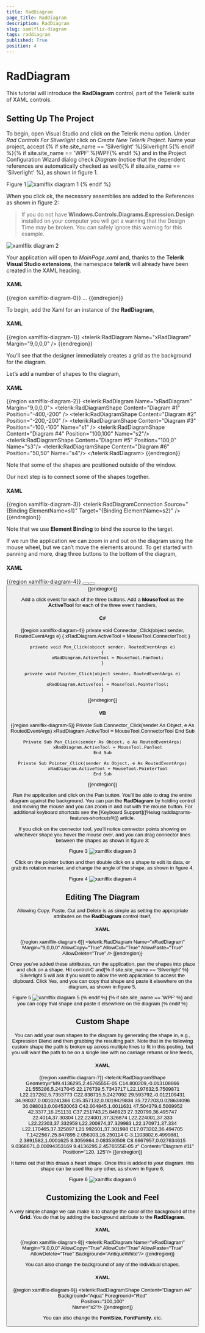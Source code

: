 ```yaml
---
title: RadDiagram
page_title: RadDiagram
description: RadDiagram
slug: xamlflix-diagram
tags: raddiagram
published: True
position: 4
---
```


# RadDiagram

This tutorial will introduce the __RadDiagram__ control, part of the Telerik suite of XAML controls.   

## Setting Up The Project

To begin, open Visual Studio and click on the Telerik menu option.  Under *Rad Controls For Silverlight* click on *Create New Telerik Project*.  Name your project, accept {% if site.site_name == 'Silverlight' %}Silverlight 5{% endif %}{% if site.site_name == 'WPF' %}WPF{% endif %} and in the Project Configuration Wizard dialog check *Diagram* (notice that the dependent references are automatically checked as well){% if site.site_name == 'Silverlight' %}, as shown in figure 1.

Figure 1
![xamlflix diagram 1](images/xamlflix_diagram_1.png)
{% endif %}

When you click ok, the necessary assemblies are added to the References as shown in figure 2:

>If you do not have __Windows.Controls.Diagrams.Expression.Design__ installed on your computer you will get a warning that the Design Time may be broken.  You can safely ignore this warning for this example.

![xamlflix diagram 2](images/xamlflix_diagram_2.png)

Your application will open to *MainPage.xaml* and, thanks to the __Telerik Visual Studio extensions__, the namespace __telerik__ will already have been created in the XAML heading.       

#### __XAML__
{{region xamlflix-diagram-0}}
	<UserControl x:Class="RadBarCode.GettingStarted.MainPage"
			xmlns="http://schemas.microsoft.com/winfx/2006/xaml/presentation" 
			xmlns:x="http://schemas.microsoft.com/winfx/2006/xaml"
			xmlns:d="http://schemas.microsoft.com/expression/blend/2008" 
			xmlns:mc="http://schemas.openxmlformats.org/markup-compatibility/2006"
			xmlns:telerik="http://schemas.telerik.com/2008/xaml/presentation"
			mc:Ignorable="d" d:DesignWidth="640" d:DesignHeight="480">
		...
	</UserControl>
{{endregion}}

To begin, add the Xaml for an instance of the __RadDiagram__,       

#### __XAML__
{{region xamlflix-diagram-1}}
	<telerik:RadDiagram Name="xRadDiagram" Margin="9,0,0,0" />
{{endregion}}
	

You’ll see that the designer immediately creates a grid as the background for the diagram.

Let’s add a number of shapes to the diagram,
	
#### __XAML__
{{region xamlflix-diagram-2}}
	<telerik:RadDiagram Name="xRadDiagram" Margin="9,0,0,0">
		<telerik:RadDiagramShape Content="Diagram #1" Position="-400,-200" />
		<telerik:RadDiagramShape Content="Diagram #2" Position="-200,-200" />
		<telerik:RadDiagramShape Content="Diagram #3" Position="-100,-100" Name="s1" />
		<telerik:RadDiagramShape Content="Diagram #4" Position="100,100"  Name="s2"/>
		<telerik:RadDiagramShape Content="Diagram #5" Position="100,0"  Name="s3"/>
		<telerik:RadDiagramShape Content="Diagram #6" Position="50,50"  Name="s4"/>
	</telerik:RadDiagram>
{{endregion}}

Note that some of the shapes are positioned outside of the window.

Our next step is to connect some of the shapes together.

#### __XAML__
{{region xamlflix-diagram-3}}
	<telerik:RadDiagramConnection 
			 Source="{Binding ElementName=s1}" Target="{Binding ElementName=s2}" />
{{endregion}}

Note that we use __Element Binding__ to bind the source to the target.        

If we run the application we can zoom in and out on the diagram using the mouse wheel, but we can’t move the elements around. To get started with panning and more, drag three buttons to the bottom of the diagram,

#### __XAML__
{{region xamlflix-diagram-4}}
	<Button Content="Connector" 
			Height="23" 
			HorizontalAlignment="Left" 
			Margin="29,437,0,0" 
			Name="Connector" 
			VerticalAlignment="Top" 
			Width="75" 
			Click="Connector_Click" />
	<Button Content="Pan" 
			Height="23" 
			HorizontalAlignment="Left" 
			Margin="110,437,0,0" 
			Name="Pan" 
			VerticalAlignment="Top" 
			Width="75" 
			Click="Pan_Click" />
	<Button Content="Pointer" 
			Height="23" 
			HorizontalAlignment="Left" 
			Margin="191,437,0,0" 
			Name="Pointer" 
			VerticalAlignment="Top" 
			Width="75" 
			Click="Pointer_Click" />
{{endregion}}
			
Add a click event for each of the three buttons.  Add a __MouseTool__ as the __ActiveTool__ for each of the three event handlers,
        
#### __C#__
{{region xamlflix-diagram-4}}
	private void Connector_Click(object sender, RoutedEventArgs e)
	{
		xRadDiagram.ActiveTool = MouseTool.ConnectorTool;
	}

	private void Pan_Click(object sender, RoutedEventArgs e)
	{
		xRadDiagram.ActiveTool = MouseTool.PanTool;
	}

	private void Pointer_Click(object sender, RoutedEventArgs e)
	{
		xRadDiagram.ActiveTool = MouseTool.PointerTool;
	}
{{endregion}}
	
#### __VB__
{{region xamlflix-diagram-5}}
	Private Sub Connector_Click(sender As Object, e As RoutedEventArgs)
		xRadDiagram.ActiveTool = MouseTool.ConnectorTool
	End Sub

	Private Sub Pan_Click(sender As Object, e As RoutedEventArgs)
		xRadDiagram.ActiveTool = MouseTool.PanTool
	End Sub

	Private Sub Pointer_Click(sender As Object, e As RoutedEventArgs)
		xRadDiagram.ActiveTool = MouseTool.PointerTool
	End Sub
{{endregion}}

Run the application and click on the Pan button. You’ll be able to drag the entire diagram against the background.  You can pan the __RadDiagram__ by holding control and moving the mouse and you can zoom in and out with the mouse button.  For additional keyboard shortcuts see the [Keyboard Support]({%slug raddiagrams-features-shortcuts%}) article.

If you click on the connector tool, you’ll notice connector points showing on whichever shape you hover the mouse over, and you can drag connector lines between the shapes as shown in figure 3:

Figure 3
![xamlflix diagram 3](images/xamlflix_diagram_3.png)

Click on the pointer button and then double click on a shape to edit its data, or grab its rotation marker, and change the angle of the shape, as shown in figure 4,

Figure 4
![xamlflix diagram 4](images/xamlflix_diagram_4.png)

## Editing The Diagram

Allowing Copy, Paste, Cut and Delete is as simple as setting the appropriate attributes on the __RadDiagram__ control itself,
	
#### __XAML__
{{region xamlflix-diagram-6}}
	<telerik:RadDiagram 
			 Name="xRadDiagram" 
			 Margin="9,0,0,0"
			 AllowCopy="True"
			 AllowCut="True"
			 AllowPaste="True"
			 AllowDelete="True" />
{{endregion}}
			 
Once you’ve added these attributes, run the application, pan the shapes into place and click on a shape. Hit control-C and{% if site.site_name == 'Silverlight' %} Silverlight 5 will ask if you want to allow the web application to access the clipboard. Click Yes, and you can copy that shape and paste it elsewhere on the diagram, as shown in figure 5,        

Figure 5
![xamlflix diagram 5](images/xamlflix_diagram_5.png)
{% endif %}
{% if site.site_name == 'WPF' %} and you can copy that shape and paste it elsewhere on the diagram
{% endif %}

## Custom Shape 

You can add your own shapes to the diagram by generating the shape in, e.g., Expression Blend and then grabbing the resulting path.  Note that in the following custom shape the path is broken up across multiple lines to fit in this posting, but you will want the path to be on a single line with no carriage returns or line feeds,
	
#### __XAML__
{{region xamlflix-diagram-7}}
	<telerik:RadDiagramShape 
		Geometry="M9.4136295,2.4576555E-05 C14.800209,-0.013108866 21.555286,5.2417045 22.176739,5.7343717
		L22.197632,5.7509871 L22.217262,5.7353773 C22.838715,5.2427092 29.593792,-0.012109431 34.98037,0.0010241366
		C35.357132,0.0019429834 35.727203,0.028634096 36.088013,0.084530063 C42.004845,1.0011631 47.504379,6.5009952
		42.3377,16.251131 C37.251743,25.848923 27.320799,36.495747 22.4014,37.30304 L22.224001,37.326874 L22.224001,37.333
		L22.22303,37.332958 L22.200874,37.329983 L22.170971,37.334 L22.170465,37.325897 L21.992601,37.301998 C17.073202,36.494705
		7.1422567,25.847895 2.056303,16.250114 C-3.1103802,6.4999881 2.3891582,1.0001625 8.3059864,0.083530508
		C8.6667957,0.027634615 9.0368671,0.00094353169 9.4136295,2.4576555E-05 z" 
		Content="Diagram #11" 
		Position="120, 125"/> 
{{endregion}}
		
It turns out that this draws a heart shape.  Once this is added to your diagram, this shape can be used like any other, as shown in figure 6,

Figure 6
![xamlflix diagram 6](images/xamlflix_diagram_6.png)

## Customizing the Look and Feel

A very simple change we can make is to change the color of the background of the __Grid__. You do that by adding the background attribute to the __RadDiagram__.

#### __XAML__
{{region xamlflix-diagram-8}}
	<telerik:RadDiagram Name="xRadDiagram" 
						Margin="9,0,0,0"
						AllowCopy="True"
						AllowCut="True"
						AllowPaste="True"
						AllowDelete="True"
						Background="AntiqueWhite"/>
{{endregion}}
						
You can also change the background of any of the individual shapes,

#### __XAML__
{{region xamlflix-diagram-9}}
	<telerik:RadDiagramShape Content="Diagram #4" 
							 Background="Aqua" 
							 Foreground="Red"  
							 Position="100,100"  
							 Name="s2"/>
{{endregion}}
							 
You can also change the __FontSize, FontFamily__, etc.